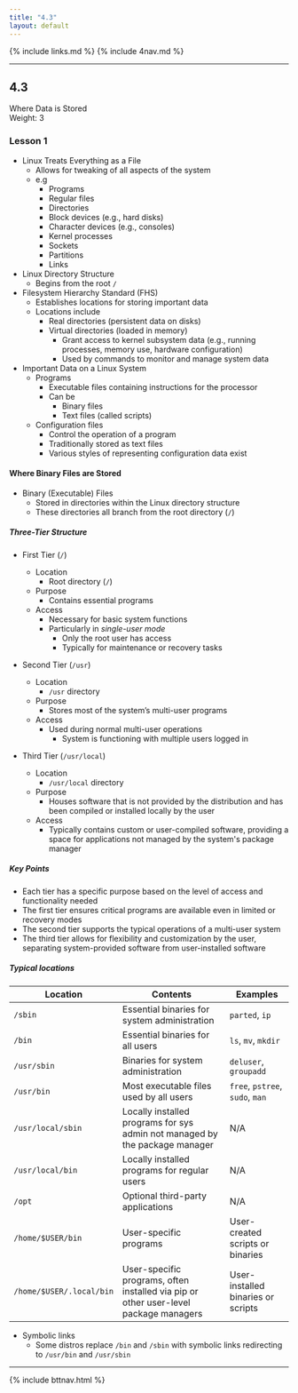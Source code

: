 ```yaml
---
title: "4.3"
layout: default
---
```


{% include links.md %}
{% include 4nav.md %}

---

## 4.3
Where Data is Stored  
Weight: 3  

### Lesson 1
- Linux Treats Everything as a File
    - Allows for tweaking of all aspects of the system
    - e.g
        - Programs
        - Regular files
        - Directories
        - Block devices (e.g., hard disks)
        - Character devices (e.g., consoles)
        - Kernel processes
        - Sockets
        - Partitions
        - Links
- Linux Directory Structure
    - Begins from the root `/`
- Filesystem Hierarchy Standard (FHS)
    - Establishes locations for storing important data
    - Locations include
        - Real directories (persistent data on disks)
        - Virtual directories (loaded in memory)
            - Grant access to kernel subsystem data (e.g., running processes, memory use, hardware configuration)
            - Used by commands to monitor and manage system data
- Important Data on a Linux System
    - Programs
        - Executable files containing instructions for the processor
        - Can be
            - Binary files
            - Text files (called scripts)
    - Configuration files
        - Control the operation of a program
        - Traditionally stored as text files
        - Various styles of representing configuration data exist

#### Where Binary Files are Stored
- Binary (Executable) Files
  - Stored in directories within the Linux directory structure
  - These directories all branch from the root directory (`/`)

##### Three-Tier Structure
- First Tier (`/`)
    - Location
        - Root directory (`/`)
   - Purpose
        - Contains essential programs
    - Access
        - Necessary for basic system functions
        - Particularly in *single-user mode*
            - Only the root user has access
            - Typically for maintenance or recovery tasks

- Second Tier (`/usr`)
    - Location
        - `/usr` directory
    - Purpose
        - Stores most of the system’s multi-user programs
    - Access
        - Used during normal multi-user operations
            - System is functioning with multiple users logged in

- Third Tier (`/usr/local`)
    - Location
        - `/usr/local` directory
    - Purpose
        - Houses software that is not provided by the distribution and has been compiled or installed locally by the user
    - Access
        - Typically contains custom or user-compiled software, providing a space for applications not managed by the system's package manager

##### Key Points
- Each tier has a specific purpose based on the level of access and functionality needed
- The first tier ensures critical programs are available even in limited or recovery modes
- The second tier supports the typical operations of a multi-user system
- The third tier allows for flexibility and customization by the user, separating system-provided software from user-installed software

##### Typical locations

|Location|Contents|Examples|
|--------|--------|--------|
| `/sbin` | Essential binaries for system administration | `parted`, `ip` |
| `/bin` | Essential binaries for all users | `ls`, `mv`, `mkdir` |
| `/usr/sbin` | Binaries for system administration | `deluser`, `groupadd` |
| `/usr/bin` | Most executable files used by all users  | `free`, `pstree`, `sudo`, `man` |
| `/usr/local/sbin` | Locally installed programs for sys admin not managed by the package manager | N/A |
| `/usr/local/bin` | Locally installed programs for regular users | N/A |
| `/opt` | Optional third-party applications | N/A |
| `/home/$USER/bin` | User-specific programs | User-created scripts or binaries |
| `/home/$USER/.local/bin` | User-specific programs, often installed via pip or other user-level package managers | User-installed binaries or scripts |


- Symbolic links
    - Some distros replace `/bin` and `/sbin` with symbolic links redirecting to `/usr/bin` and `/usr/sbin`


---
{% include bttnav.html %}
